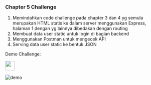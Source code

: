 ### Chapter 5 Challenge 

1. Memindahkan code challenge pada chapter 3 dan 4 yg semula merupakan HTML statis ke dalam server menggunakan Express, halaman 1 dengan yg lainnya dibedakan dengan routing
2. Membuat data user static untuk login di bagian backend
3. Menggunakan Postman untuk mengecek API
4. Serving data user static ke bentuk JSON

Demo Challenge:

<img src="https://media.giphy.com/media/rMmrQGijqP1Gq25Wmo/giphy.gif?cid=790b76118ae0903178dbfd6f403e710bb29953b5066690c0&rid=giphy.gif&ct=g" width="30em">

![demo](https://media.giphy.com/media/rMmrQGijqP1Gq25Wmo/giphy.gif?cid=790b76118ae0903178dbfd6f403e710bb29953b5066690c0&rid=giphy.gif&ct=g)
